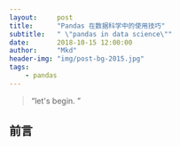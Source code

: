 ```yaml
---
layout:     post
title:      "Pandas 在数据科学中的使用技巧"
subtitle:   " \"pandas in data science\""
date:       2018-10-15 12:00:00
author:     "Mkd"
header-img: "img/post-bg-2015.jpg"
tags:
    - pandas
---
```


> “let's begin. ”

## 前言